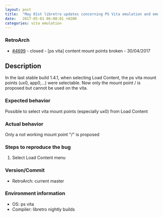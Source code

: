 ```yaml
---
layout: post
title:  "May 01st libretro updates concerning PS Vita emulation and emulators"
date:   2017-05-01 06:00:01 +0200
categories: vita emulation
---
```


### RetroArch
- [#4699](https://github.com/libretro/RetroArch/issues/4699) - closed - [ps vita] content mount points broken - 30/04/2017

## Description

In the last stable build 1.4.1, when selecting Load Content, the ps vita mount points (ux0, app0,...) were selectable. Now only the mount point / is proposed but cannot be used on the vita.

### Expected behavior

Possible to select vita mount points (especially ux0) from Load Content

### Actual behavior

Only a not working mount point "/" is proposed

### Steps to reproduce the bug

1. Select Load Content menu

### Version/Commit

- RetroArch: current master

### Environment information

- OS: ps vita
- Compiler: libretro nightly builds


